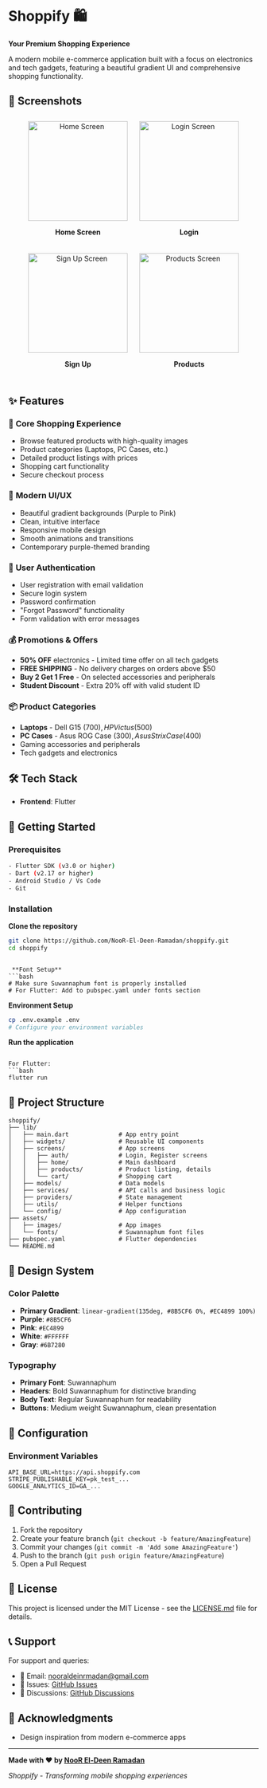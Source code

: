 # Shoppify 🛍️

**Your Premium Shopping Experience**

A modern mobile e-commerce application built with a focus on electronics and tech gadgets, featuring a beautiful gradient UI and comprehensive shopping functionality.

## 📱 Screenshots

<div align="center">
  <div style="display: inline-block; margin: 10px;">
    <img src="screenshots/home.png" width="200" alt="Home Screen"/>
    <p><strong>Home Screen</strong></p>
  </div>
  <div style="display: inline-block; margin: 10px;">
    <img src="screenshots/login.png" width="200" alt="Login Screen"/>
    <p><strong>Login</strong></p>
  </div>
  <div style="display: inline-block; margin: 10px;">
    <img src="screenshots/signup.png" width="200" alt="Sign Up Screen"/>
    <p><strong>Sign Up</strong></p>
  </div>
  <div style="display: inline-block; margin: 10px;">
    <img src="screenshots/products.png" width="200" alt="Products Screen"/>
    <p><strong>Products</strong></p>
  </div>
</div>

## ✨ Features

### 🛒 **Core Shopping Experience**
- Browse featured products with high-quality images
- Product categories (Laptops, PC Cases, etc.)
- Detailed product listings with prices
- Shopping cart functionality
- Secure checkout process

### 🎨 **Modern UI/UX**
- Beautiful gradient backgrounds (Purple to Pink)
- Clean, intuitive interface
- Responsive mobile design
- Smooth animations and transitions
- Contemporary purple-themed branding

### 🔐 **User Authentication**
- User registration with email validation
- Secure login system
- Password confirmation
- "Forgot Password" functionality
- Form validation with error messages

### 💰 **Promotions & Offers**
- **50% OFF** electronics - Limited time offer on all tech gadgets
- **FREE SHIPPING** - No delivery charges on orders above $50
- **Buy 2 Get 1 Free** - On selected accessories and peripherals
- **Student Discount** - Extra 20% off with valid student ID

### 📦 **Product Categories**
- **Laptops** - Dell G15 ($700), HP Victus ($500)
- **PC Cases** - Asus ROG Case ($300), Asus Strix Case ($400)
- Gaming accessories and peripherals
- Tech gadgets and electronics

## 🛠️ Tech Stack

- **Frontend**: Flutter


## 🚀 Getting Started

### Prerequisites
```bash
- Flutter SDK (v3.0 or higher)
- Dart (v2.17 or higher)
- Android Studio / Vs Code
- Git
```

### Installation

 **Clone the repository**
```bash
git clone https://github.com/NooR-El-Deen-Ramadan/shoppify.git
cd shoppify
```


```

 **Font Setup**
```bash
# Make sure Suwannaphum font is properly installed
# For Flutter: Add to pubspec.yaml under fonts section
```

 **Environment Setup**
```bash
cp .env.example .env
# Configure your environment variables
```

 **Run the application**


```

For Flutter:
```bash
flutter run
```

## 📁 Project Structure

```
shoppify/
├── lib/
│   ├── main.dart              # App entry point
│   ├── widgets/               # Reusable UI components
│   ├── screens/               # App screens
│   │   ├── auth/              # Login, Register screens
│   │   ├── home/              # Main dashboard
│   │   ├── products/          # Product listing, details
│   │   └── cart/              # Shopping cart
│   ├── models/                # Data models
│   ├── services/              # API calls and business logic
│   ├── providers/             # State management
│   ├── utils/                 # Helper functions
│   └── config/                # App configuration
├── assets/
│   ├── images/                # App images
│   └── fonts/                 # Suwannaphum font files
├── pubspec.yaml               # Flutter dependencies
└── README.md
```

## 🎨 Design System

### Color Palette
- **Primary Gradient**: `linear-gradient(135deg, #8B5CF6 0%, #EC4899 100%)`
- **Purple**: `#8B5CF6`
- **Pink**: `#EC4899`
- **White**: `#FFFFFF`
- **Gray**: `#6B7280`

### Typography
- **Primary Font**: Suwannaphum
- **Headers**: Bold Suwannaphum for distinctive branding
- **Body Text**: Regular Suwannaphum for readability
- **Buttons**: Medium weight Suwannaphum, clean presentation

## 🔧 Configuration

### Environment Variables
```env
API_BASE_URL=https://api.shoppify.com
STRIPE_PUBLISHABLE_KEY=pk_test_...
GOOGLE_ANALYTICS_ID=GA_...
```

## 🤝 Contributing

1. Fork the repository
2. Create your feature branch (`git checkout -b feature/AmazingFeature`)
3. Commit your changes (`git commit -m 'Add some AmazingFeature'`)
4. Push to the branch (`git push origin feature/AmazingFeature`)
5. Open a Pull Request

## 📄 License

This project is licensed under the MIT License - see the [LICENSE.md](LICENSE.md) file for details.


## 📞 Support

For support and queries:
- 📧 Email: nooraldeinrmadan@gmail.com
- 🐛 Issues: [GitHub Issues](https://github.com/NooR-El-Deen-Ramadan/shoppify/issues)
- 💬 Discussions: [GitHub Discussions](https://github.com/NooR-El-Deen-Ramadan/shoppify/discussions)

## 🙏 Acknowledgments

- Design inspiration from modern e-commerce apps


---

**Made with ❤️ by [NooR El-Deen Ramadan](https://github.com/NooR-El-Deen-Ramadan)**

*Shoppify - Transforming mobile shopping experiences*

